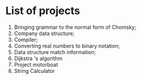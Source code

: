# List of projects
1. Bringing grammar to the normal form of Chomsky; 
2. Company data structure;
3. Compiler;
4. Converting real numbers to binary notation;
5. Data structure match information;
6. Dijkstra 's algorithm
7. Project motorboat
8. String Calculator
 
